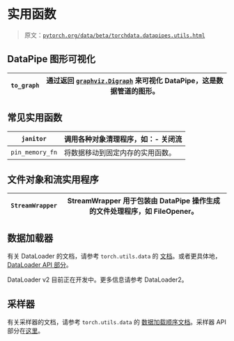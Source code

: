 # 实用函数

> 原文：[`pytorch.org/data/beta/torchdata.datapipes.utils.html`](https://pytorch.org/data/beta/torchdata.datapipes.utils.html)

## DataPipe 图形可视化[](#datapipe-graph-visualization "跳转到此标题")

| `to_graph` | 通过返回 [`graphviz.Digraph`](https://graphviz.readthedocs.io/en/stable/api.html#graphviz.Digraph "(在 graphviz 中)") 来可视化 DataPipe，这是数据管道的图形。 |
| --- | --- |

## 常见实用函数[](#common-utility-functions "跳转到此标题")

| `janitor` | 调用各种对象清理程序，如：- 关闭流 |
| --- | --- |
| `pin_memory_fn` | 将数据移动到固定内存的实用函数。 |

## 文件对象和流实用程序[](#file-object-and-stream-utility "跳转到此标题")

| `StreamWrapper` | StreamWrapper 用于包装由 DataPipe 操作生成的文件处理程序，如 FileOpener。 |
| --- | --- |

## 数据加载器[](#dataloader "跳转到此标题")

有关 DataLoader 的文档，请参考 `torch.utils.data` 的 [文档](https://pytorch.org/docs/stable/data.html)。或者更具体地，[DataLoader API 部分](https://pytorch.org/docs/stable/data.html#torch.utils.data.DataLoader)。

DataLoader v2 目前正在开发中。更多信息请参考 DataLoader2。

## 采样器[](#sampler "跳转到此标题")

有关采样器的文档，请参考 `torch.utils.data` 的 [数据加载顺序文档](https://pytorch.org/docs/stable/data.html#data-loading-order-and-sampler)。采样器 API 部分在[这里](https://pytorch.org/docs/stable/data.html#torch.utils.data.Sampler)。
